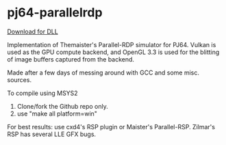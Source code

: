 # pj64-parallelrdp

[Download for DLL](https://www.mediafire.com/file/neig4q7r788puj3/pj64-parallelrdp.rar)

Implementation of Themaister's Parallel-RDP simulator for PJ64.
Vulkan is used as the GPU compute backend, and OpenGL 3.3 is 
used for the blitting of image buffers captured from the backend.

Made after a few days of messing around with GCC and some misc. sources.

To compile using MSYS2 
1) Clone/fork the Github repo only.
2) use "make all platform=win"

For best results: use cxd4's RSP plugin or Maister's Parallel-RSP. Zilmar's RSP has several LLE GFX bugs.
